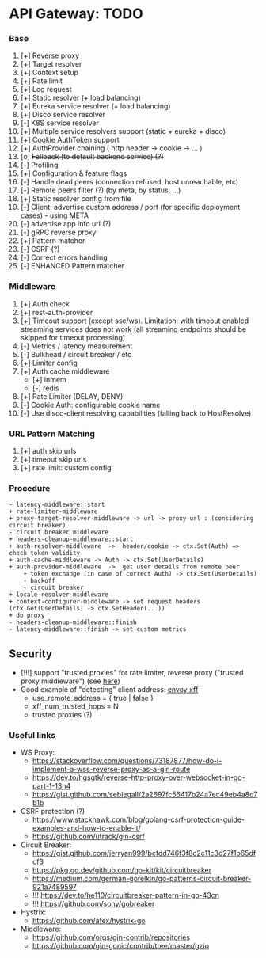 # API Gateway: TODO

### Base
1. [+] Reverse proxy
2. [+] Target resolver
3. [+] Context setup
4. [+] Rate limit
5. [+] Log request
6. [+] Static resolver (+ load balancing)
7. [+] Eureka service resolver (+ load balancing)
8. [+] Disco service resolver
9. [-] K8S service resolver
10. [+] Multiple service resolvers support (static + eureka + disco)
11. [+] Cookie AuthToken support
12. [+] AuthProvider chaining ( http header -> cookie -> ... )
13. [o] ~~Fallback (to default backend service) (?)~~
14. [-] Profiling
15. [+] Configuration & feature flags
16. [-] Handle dead peers (connection refused, host unreachable, etc)
17. [-] Remote peers filter (?) (by meta, by status, ...)
18. [+] Static resolver config from file
19. [-] Client: advertise custom address / port (for specific deployment cases) - using META
20. [-] advertise app info url (?)
21. [-] gRPC reverse proxy 
22. [+] Pattern matcher
23. [-] CSRF (?)
24. [-] Correct errors handling
25. [-] ENHANCED Pattern matcher 


### Middleware
1. [+] Auth check
2. [+] rest-auth-provider
3. [+] Timeout support (except sse/ws). Limitation: with timeout enabled streaming services does not work (all streaming endpoints should be skipped for timeout processing) 
4. [-] Metrics / latency measurement
5. [-] Bulkhead / circuit breaker / etc
6. [+] Limiter config
7. [+] Auth cache middleware
   - [+] inmem
   - [-] redis
8. [+] Rate Limiter (DELAY, DENY)
9. [-] Cookie Auth: configurable cookie name
10. [-] Use disco-client resolving capabilities (falling back to HostResolve)

### URL Pattern Matching
1. [+] auth skip urls
2. [+] timeout skip urls
3. [+] rate limit: custom config

### Procedure
```text
- latency-middleware::start
+ rate-limiter-middleware
+ proxy-target-resolver-middleware -> url -> proxy-url : (considering circuit breaker)
- circuit breaker middleware
+ headers-cleanup-middleware::start
+ auth-resolver-middleware 	-> 	header/cookie -> ctx.Set(Auth) => check token validity
+ auth-cache-middleware -> Auth -> ctx.Set(UserDetails)
+ auth-provider-middleware	->	get user details from remote peer
    + token exchange (in case of correct Auth) -> ctx.Set(UserDetails)
    - backoff
    - circuit breaker
+ locale-resolver-middleware
+ context-configurer-middleware -> set request headers (ctx.Get(UserDetails) -> ctx.SetHeader(...))
+ do proxy
- headers-cleanup-middleware::finish
- latency-middleware::finish -> set custom metrics
```

## Security
- [!!!] support "trusted proxies" for rate limiter, reverse proxy ("trusted proxy middleware") (see [here](https://adam-p.ca/blog/2022/03/x-forwarded-for/#thoughts-on-overwriting-the-xff-header))
- Good example of "detecting" client address: [envoy xff](https://www.envoyproxy.io/docs/envoy/latest/configuration/http/http_conn_man/headers#x-forwarded-for)
  - use_remote_address = { true | false }
  - xff_num_trusted_hops = N
  - trusted proxies (?)


### Useful links
- WS Proxy: 	
   - https://stackoverflow.com/questions/73187877/how-do-i-implement-a-wss-reverse-proxy-as-a-gin-route
   - https://dev.to/hgsgtk/reverse-http-proxy-over-websocket-in-go-part-1-13n4
   - https://gist.github.com/seblegall/2a2697fc56417b24a7ec49eb4a8d7b1b
- CSRF protection (?)
   - https://www.stackhawk.com/blog/golang-csrf-protection-guide-examples-and-how-to-enable-it/
   - https://github.com/utrack/gin-csrf
- Circuit Breaker:
   - https://gist.github.com/jerryan999/bcfdd746f3f8c2c11c3d27f1b65dfcf3
   - https://pkg.go.dev/github.com/go-kit/kit/circuitbreaker
   - https://medium.com/german-gorelkin/go-patterns-circuit-breaker-921a7489597
   - !!! https://dev.to/he110/circuitbreaker-pattern-in-go-43cn
   - !!! https://github.com/sony/gobreaker
- Hystrix:
   - https://github.com/afex/hystrix-go
- Middleware:
   - https://github.com/orgs/gin-contrib/repositories
   - https://github.com/gin-gonic/contrib/tree/master/gzip
